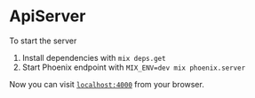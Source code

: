 # ApiServer

To start the server

  1. Install dependencies with `mix deps.get`
  2. Start Phoenix endpoint with `MIX_ENV=dev mix phoenix.server`

Now you can visit [`localhost:4000`](http://localhost:4000) from your browser.

